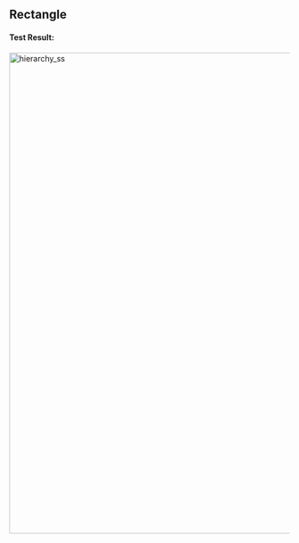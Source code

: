 ## Rectangle #


#### Test Result:

<img width="863" alt="hierarchy_ss" src="https://user-images.githubusercontent.com/60236745/169179089-864492c7-2a38-46ab-befa-777e41ede4cb.png">
